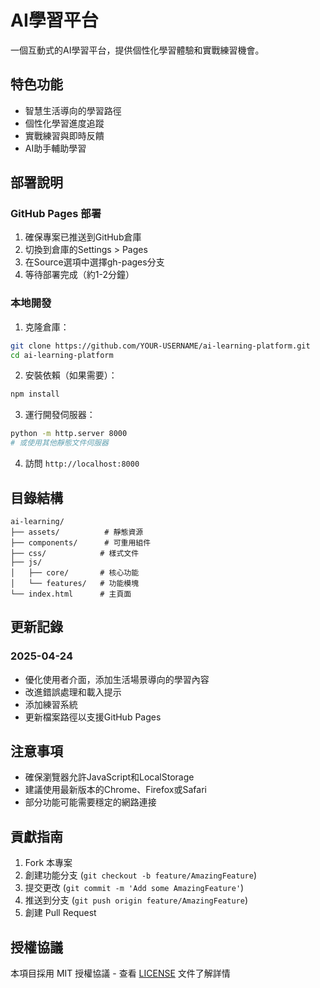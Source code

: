 # AI學習平台

一個互動式的AI學習平台，提供個性化學習體驗和實戰練習機會。

## 特色功能

- 智慧生活導向的學習路徑
- 個性化學習進度追蹤
- 實戰練習與即時反饋
- AI助手輔助學習

## 部署說明

### GitHub Pages 部署

1. 確保專案已推送到GitHub倉庫
2. 切換到倉庫的Settings > Pages
3. 在Source選項中選擇gh-pages分支
4. 等待部署完成（約1-2分鐘）

### 本地開發

1. 克隆倉庫：
```bash
git clone https://github.com/YOUR-USERNAME/ai-learning-platform.git
cd ai-learning-platform
```

2. 安裝依賴（如果需要）：
```bash
npm install
```

3. 運行開發伺服器：
```bash
python -m http.server 8000
# 或使用其他靜態文件伺服器
```

4. 訪問 `http://localhost:8000`

## 目錄結構

```
ai-learning/
├── assets/          # 靜態資源
├── components/      # 可重用組件
├── css/            # 樣式文件
├── js/
│   ├── core/       # 核心功能
│   └── features/   # 功能模塊
└── index.html      # 主頁面
```

## 更新記錄

### 2025-04-24
- 優化使用者介面，添加生活場景導向的學習內容
- 改進錯誤處理和載入提示
- 添加練習系統
- 更新檔案路徑以支援GitHub Pages

## 注意事項

- 確保瀏覽器允許JavaScript和LocalStorage
- 建議使用最新版本的Chrome、Firefox或Safari
- 部分功能可能需要穩定的網路連接

## 貢獻指南

1. Fork 本專案
2. 創建功能分支 (`git checkout -b feature/AmazingFeature`)
3. 提交更改 (`git commit -m 'Add some AmazingFeature'`)
4. 推送到分支 (`git push origin feature/AmazingFeature`)
5. 創建 Pull Request

## 授權協議

本項目採用 MIT 授權協議 - 查看 [LICENSE](LICENSE) 文件了解詳情
